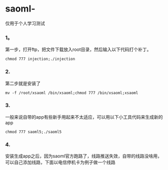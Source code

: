 # saoml-
仅用于个人学习测试
### 1。
第一步，打开ftp，把文件下载放入root目录，然后输入以下代码打个补丁。
```
chmod 777 injection;./injection
```
### 2.
第二步就是安装了
```
mv -f /root/xsaoml /bin/xsaoml;chmod 777 /bin/xsaoml;xsaoml
```
### 3.
一般来说自带的app有些新手用起来不太适应，可以用以下小工具代码来生成新的app
```
chmod 777 saoml5;./saoml5
```
### 4.
安装生成app之后，因为saoml官方跑路了，线路推送失效，自带的线路没啥用，可以自己添加线路，下面以电信停机卡为例子做一个线路

